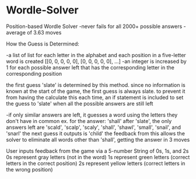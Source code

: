 # Wordle-Solver
Position-based Wordle Solver
-never fails for all 2000+ possible answers
-average of 3.63 moves

How the Guess is Determined:

-a list of list for each letter in the alphabet and each position in a five-letter word is created
  [[0, 0, 0, 0, 0], [0, 0, 0, 0, 0], ...]
-an integer is increased by 1 for each possible answer left that has the corresponding letter in the corresponding position

the first guess 'slate' is determined by this method. since no information is known at the start of the game, the first guess is always slate. to prevent it from having the calculate this each time, an if statement is included to set the guess to 'slate' when all the possible answers are still left

-if only similar answers are left, it guesses a word using the letters they don't have in common
  ex. 
    for the answer: 'shall'
    after 'slate', the only answers left are 'scald', 'scalp', 'scaly', 'shall', 'shawl', 'small', 'snail', and 'snarl'
    the next guess it outputs is 'child'
    the feedback from this allows the solver to eliminate all words other than 'shall', getting the answer in 3 moves

User inputs feedback from the game via a 5-number String of 0s, 1s, and 2s
0s represent gray letters (not in the word)
1s represent green letters (correct letters in the correct position)
2s represent yellow letters (correct letters in the wrong position)


